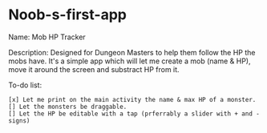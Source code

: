 # Noob-s-first-app
Name:         Mob HP Tracker

Description:  Designed for Dungeon Masters to help them follow the HP the mobs have. It's a simple app which will let me               create a mob (name & HP), move it around the screen and substract HP from it.

To-do list:

```
[x] Let me print on the main activity the name & max HP of a monster.
[] Let the monsters be draggable.
[] Let the HP be editable with a tap (prferrably a slider with + and - signs)
```
